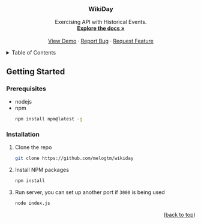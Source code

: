 <h3 align="center">WikiDay</h3>
  
  <p align="center">
    Exercising API with Historical Events.
    <br />
    <a href="https://github.com/melogtm/wikiday"><strong>Explore the docs »</strong></a>
    <br />
    <br />
    <a href="https://github.com/melogtm/wikiday">View Demo</a>
    ·
    <a href="https://github.com/melogtm/wikiday/issues">Report Bug</a>
    ·
    <a href="https://github.com/melogtm/wikiday/issues">Request Feature</a>
  </p>
</div>

<details>
  <summary>Table of Contents</summary>
  <ol>
    <li>
      <a href="#getting-started">Getting Started</a>
      <ul>
        <li><a href="#prerequisites">Prerequisites</a></li>
        <li><a href="#installation">Installation</a></li>
      </ul>
    </li>
  </ol>
</details>


<!-- GETTING STARTED -->
## Getting Started

### Prerequisites
* nodejs
* npm
  ```sh
  npm install npm@latest -g
  ```

### Installation

1. Clone the repo
   ```sh
   git clone https://github.com/melogtm/wikiday
   ```
2. Install NPM packages
   ```sh
   npm install
   ```
3. Run server, you can set up another port if ```3000``` is being used
   ```sh
   node index.js
   ```

<p align="right">(<a href="#readme-top">back to top</a>)</p>
